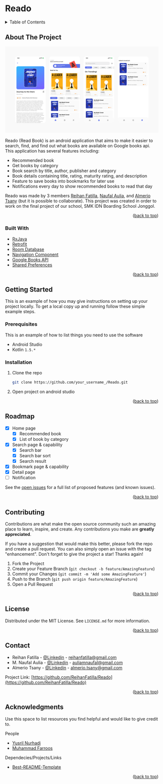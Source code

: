 # Reado



<!-- TABLE OF CONTENTS -->
<details>
  <summary>Table of Contents</summary>
  <ol>
    <li>
      <a href="#about-the-project">About The Project</a>
      <ul>
        <li><a href="#built-with">Built With</a></li>
      </ul>
    </li>
    <li>
      <a href="#getting-started">Getting Started</a>
      <ul>
        <li><a href="#prerequisites">Prerequisites</a></li>
        <li><a href="#installation">Installation</a></li>
      </ul>
    </li>
    <li><a href="#usage">Usage</a></li>
    <li><a href="#roadmap">Roadmap</a></li>
    <li><a href="#contributing">Contributing</a></li>
    <li><a href="#license">License</a></li>
    <li><a href="#contact">Contact</a></li>
    <li><a href="#acknowledgments">Acknowledgments</a></li>
  </ol>
</details>


<!-- ABOUT THE PROJECT -->
## About The Project

<img src="/images/MockUp.png" alt="Product Images">

Reado (Read Book) is an android application that aims to make it easier to search, find, and find out what books are available on Google books api. This application has several features including:

* Recommended book
* Get books by category
* Book search by title, author, publisher and category
* Book details containing title, rating, maturity rating, and description
* Feature to save books into bookmarks for later use
* Notifications every day to show recommended books to read that day

Reado was made by 3 members [Reihan Fatilla](https://github.com/ReihanFatilla), [Naufal Aulia](https://github.com/auliamnaufal), and [Almerio Tsany](https://github.com/almeriotsaa) (but it is possible to collaborate). This project was created in order to work on the final project of our school, SMK IDN Boarding School Jonggol.

<p align="right">(<a href="#top">back to top</a>)</p>



### Built With

* [RxJava](https://github.com/ReactiveX/RxJava)
* [Retrofit](https://square.github.io/retrofit/)
* [Room Database](https://developer.android.com/jetpack/androidx/releases/room)
* [Navigation Component](https://developer.android.com/guide/navigation/navigation-getting-started)
* [Google Books API](https://developers.google.com/books)
* [Shared Preferences](https://developer.android.com/training/data-storage/shared-preferences)

<p align="right">(<a href="#top">back to top</a>)</p>



<!-- GETTING STARTED -->
## Getting Started

This is an example of how you may give instructions on setting up your project locally.
To get a local copy up and running follow these simple example steps.

### Prerequisites

This is an example of how to list things you need to use the software
* Android Studio
* Kotlin `1.5.*`
### Installation


1. Clone the repo
   ```sh
   git clone https://github.com/your_username_/Reado.git
   ```
2. Open project on android studio


<p align="right">(<a href="#top">back to top</a>)</p>

<!-- ROADMAP -->
## Roadmap

- [x] Home page
  - [x] Recommended book
  - [x] List of book by category
- [x] Search page & capability
  - [x] Search bar
  - [x] Search bar sort 
  - [x] Search result
- [x] Bookmark page & capability
- [x] Detail page
- [ ] Notification

See the [open issues](https://github.com/ReihanFatilla/Reado/issues) for a full list of proposed features (and known issues).

<p align="right">(<a href="#top">back to top</a>)</p>



<!-- CONTRIBUTING -->
## Contributing

Contributions are what make the open source community such an amazing place to learn, inspire, and create. Any contributions you make are **greatly appreciated**.

If you have a suggestion that would make this better, please fork the repo and create a pull request. You can also simply open an issue with the tag "enhancement".
Don't forget to give the project a star! Thanks again!

1. Fork the Project
2. Create your Feature Branch (`git checkout -b feature/AmazingFeature`)
3. Commit your Changes (`git commit -m 'Add some AmazingFeature'`)
4. Push to the Branch (`git push origin feature/AmazingFeature`)
5. Open a Pull Request

<p align="right">(<a href="#top">back to top</a>)</p>



<!-- LICENSE -->
## License

Distributed under the MIT License. See `LICENSE.md` for more information.

<p align="right">(<a href="#top">back to top</a>)</p>



<!-- CONTACT -->
## Contact

- Reihan Fatilla - [@Linkedin](https://www.linkedin.com/in/muhammad-reihan-fatilla-48a62721a/) - reihanfatilla@gmail.com
- M. Naufal Aulia - [@Linkedin](https://www.linkedin.com/in/muhammad-naufal-aulia-99270b1ab/) - auliamnaufal@gmail.com
- Almerio Tsany - [@Linkedin](https://www.linkedin.com/in/almerio-tsany-fauzan-setiawan-8400a621a/) - almerio.tsany@gmail.com

Project Link: [https://github.com/ReihanFatilla/Reado](https://github.com/ReihanFatilla/Reado)

<p align="right">(<a href="#top">back to top</a>)</p>



<!-- ACKNOWLEDGMENTS -->
## Acknowledgments

Use this space to list resources you find helpful and would like to give credit to.

People
* [Yusril Nurhadi](https://github.com/Yoenas)
* [Muhammad Farroos](https://github.com/muhammadfarros12)

Dependecies/Projects/Links
* [Best-README-Template](https://github.com/othneildrew/Best-README-Template)

<p align="right">(<a href="#top">back to top</a>)</p>
